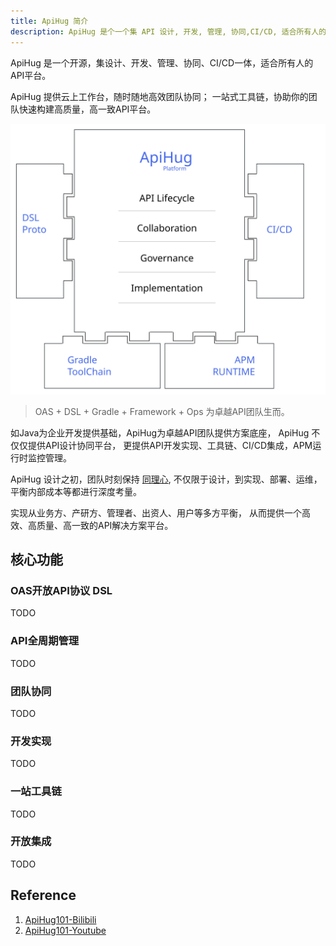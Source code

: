 ```yaml
---
title: ApiHug 简介
description: ApiHug 是个一个集 API 设计, 开发, 管理, 协同,CI/CD, 适合所有人的Api平台。
---
```


ApiHug 是一个开源，集设计、开发、管理、协同、CI/CD一体，适合所有人的API平台。

ApiHug 提供云上工作台，随时随地高效团队协同； 一站式工具链，协助你的团队快速构建高质量，高一致API平台。

![ApiHug](../public/apihug-platform.svg)

> OAS + DSL + Gradle + Framework + Ops 为卓越API团队生而。

如Java为企业开发提供基础，ApiHug为卓越API团队提供方案底座， ApiHug 不仅仅提供API设计协同平台， 更提供API开发实现、工具链、CI/CD集成，APM运行时监控管理。 

ApiHug 设计之初，团队时刻保持 [同理心](../principles/why-empathy-is-important), 不仅限于设计，到实现、部署、运维，平衡内部成本等都进行深度考量。

实现从业务方、产研方、管理者、出资人、用户等多方平衡， 从而提供一个高效、高质量、高一致的API解决方案平台。

## 核心功能

### OAS开放API协议 DSL

TODO

### API全周期管理

TODO

### 团队协同

TODO

### 开发实现

TODO

### 一站工具链

TODO

### 开放集成

TODO

## Reference

1. [ApiHug101-Bilibili](https://space.bilibili.com/666522636)
2. [ApiHug101-Youtube](https://youtube.com/@ApiHug?si=C1yw0poHA01zbmyj)